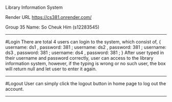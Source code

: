 Library Information System 

Render URL https://cs381.onrender.com/

Group 35 
Name: 
So Cheuk Him (s12283545)




*********************
#Login
There are total 4 users can login to the system, which consist of,
{
username: ds1 , password: 381 ;
username: ds2 , password: 381 ;
username: ds3 , password: 381 ;
username: ds4 , password: 381 ;
}
After user typed in their username and password correctly, user can access to the library information system,
however, if the typing is wrong or no such user, the box will return null and let user to enter it again.
*********************
#Logout 
User can simply click the logout button in home page to log out the account.
*********************












